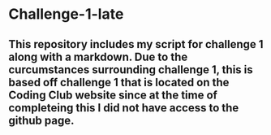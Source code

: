 # Challenge-1-late
## This repository includes my script for challenge 1 along with a markdown. Due to the curcumstances surrounding challenge 1, this is based off challenge 1 that is located on the Coding Club website since at the time of completeing this I did not have access to the github page.
